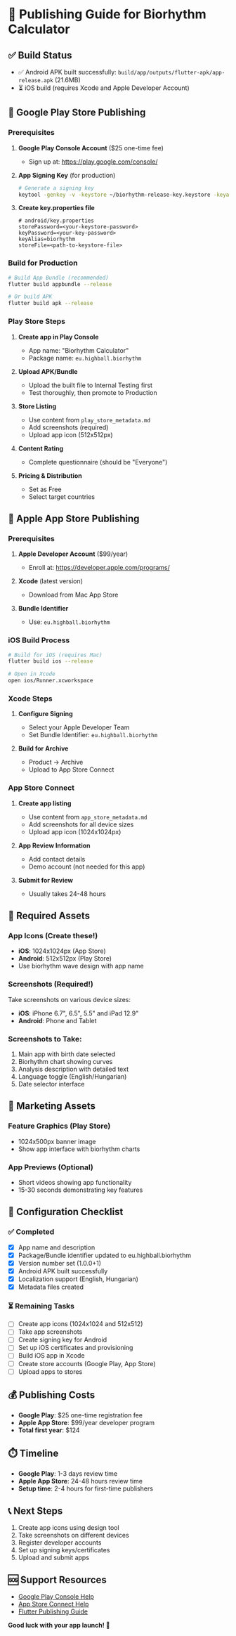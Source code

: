 # 📱 Publishing Guide for Biorhythm Calculator

## ✅ Build Status
- ✅ Android APK built successfully: `build/app/outputs/flutter-apk/app-release.apk` (21.6MB)
- ⏳ iOS build (requires Xcode and Apple Developer Account)

## 🤖 Google Play Store Publishing

### Prerequisites
1. **Google Play Console Account** ($25 one-time fee)
   - Sign up at: https://play.google.com/console/

2. **App Signing Key** (for production)
   ```bash
   # Generate a signing key
   keytool -genkey -v -keystore ~/biorhythm-release-key.keystore -keyalg RSA -keysize 2048 -validity 10000 -alias biorhythm
   ```

3. **Create key.properties file**
   ```
   # android/key.properties
   storePassword=<your-keystore-password>
   keyPassword=<your-key-password>
   keyAlias=biorhythm
   storeFile=<path-to-keystore-file>
   ```

### Build for Production
```bash
# Build App Bundle (recommended)
flutter build appbundle --release

# Or build APK
flutter build apk --release
```

### Play Store Steps
1. **Create app in Play Console**
   - App name: "Biorhythm Calculator"
   - Package name: `eu.highball.biorhythm`

2. **Upload APK/Bundle**
   - Upload the built file to Internal Testing first
   - Test thoroughly, then promote to Production

3. **Store Listing**
   - Use content from `play_store_metadata.md`
   - Add screenshots (required)
   - Upload app icon (512x512px)

4. **Content Rating**
   - Complete questionnaire (should be "Everyone")

5. **Pricing & Distribution**
   - Set as Free
   - Select target countries

## 🍎 Apple App Store Publishing

### Prerequisites
1. **Apple Developer Account** ($99/year)
   - Enroll at: https://developer.apple.com/programs/

2. **Xcode** (latest version)
   - Download from Mac App Store

3. **Bundle Identifier**
   - Use: `eu.highball.biorhythm`

### iOS Build Process
```bash
# Build for iOS (requires Mac)
flutter build ios --release

# Open in Xcode
open ios/Runner.xcworkspace
```

### Xcode Steps
1. **Configure Signing**
   - Select your Apple Developer Team
   - Set Bundle Identifier: `eu.highball.biorhythm`

2. **Build for Archive**
   - Product → Archive
   - Upload to App Store Connect

### App Store Connect
1. **Create app listing**
   - Use content from `app_store_metadata.md`
   - Add screenshots for all device sizes
   - Upload app icon (1024x1024px)

2. **App Review Information**
   - Add contact details
   - Demo account (not needed for this app)

3. **Submit for Review**
   - Usually takes 24-48 hours

## 📱 Required Assets

### App Icons (Create these!)
- **iOS**: 1024x1024px (App Store)
- **Android**: 512x512px (Play Store)
- Use biorhythm wave design with app name

### Screenshots (Required!)
Take screenshots on various device sizes:
- **iOS**: iPhone 6.7", 6.5", 5.5" and iPad 12.9"
- **Android**: Phone and Tablet

### Screenshots to Take:
1. Main app with birth date selected
2. Biorhythm chart showing curves
3. Analysis description with detailed text
4. Language toggle (English/Hungarian)
5. Date selector interface

## 🎨 Marketing Assets

### Feature Graphics (Play Store)
- 1024x500px banner image
- Show app interface with biorhythm charts

### App Previews (Optional)
- Short videos showing app functionality
- 15-30 seconds demonstrating key features

## 🔧 Configuration Checklist

### ✅ Completed
- [x] App name and description
- [x] Package/Bundle identifier updated to eu.highball.biorhythm
- [x] Version number set (1.0.0+1)
- [x] Android APK built successfully
- [x] Localization support (English, Hungarian)
- [x] Metadata files created

### ⏳ Remaining Tasks
- [ ] Create app icons (1024x1024 and 512x512)
- [ ] Take app screenshots
- [ ] Create signing key for Android
- [ ] Set up iOS certificates and provisioning
- [ ] Build iOS app in Xcode
- [ ] Create store accounts (Google Play, App Store)
- [ ] Upload apps to stores

## 💰 Publishing Costs
- **Google Play**: $25 one-time registration fee
- **Apple App Store**: $99/year developer program
- **Total first year**: $124

## ⏱️ Timeline
- **Google Play**: 1-3 days review time
- **Apple App Store**: 24-48 hours review time
- **Setup time**: 2-4 hours for first-time publishers

## 📞 Next Steps
1. Create app icons using design tool
2. Take screenshots on different devices
3. Register developer accounts
4. Set up signing keys/certificates
5. Upload and submit apps

## 🆘 Support Resources
- [Google Play Console Help](https://support.google.com/googleplay/android-developer/)
- [App Store Connect Help](https://developer.apple.com/help/app-store-connect/)
- [Flutter Publishing Guide](https://docs.flutter.dev/deployment)

**Good luck with your app launch! 🚀**
